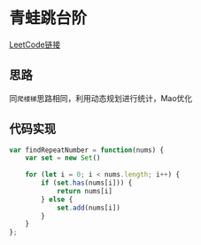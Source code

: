 # 青蛙跳台阶

[LeetCode链接](https://leetcode-cn.com/problems/qing-wa-tiao-tai-jie-wen-ti-lcof/submissions/)

## 思路

同`爬楼梯`思路相同，利用动态规划进行统计，Mao优化

## 代码实现

````js
var findRepeatNumber = function(nums) {
    var set = new Set()
    
    for (let i = 0; i < nums.length; i++) {
        if (set.has(nums[i])) {
            return nums[i]
        } else {
            set.add(nums[i])
        }
    }
};
````
